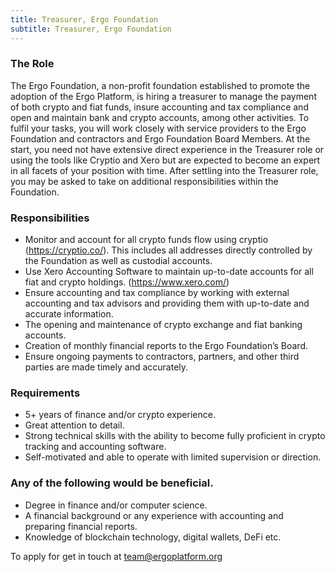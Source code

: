 ```yaml
---
title: Treasurer, Ergo Foundation
subtitle: Treasurer, Ergo Foundation
---
```

### The Role

The Ergo Foundation, a non-profit foundation established to promote the adoption of the Ergo Platform, is hiring a treasurer to manage the payment of both crypto and fiat funds, insure accounting and tax compliance and open and maintain bank and crypto accounts, among other activities. To fulfil your tasks, you will work closely with service providers to the Ergo Foundation and contractors and Ergo Foundation Board Members. At the start, you need not have extensive direct experience in the Treasurer role or using the tools like Cryptio and Xero but are expected to become an expert in all facets of your position with time. After settling into the Treasurer role, you may be asked to take on additional responsibilities within the Foundation.

### Responsibilities

* Monitor and account for all crypto funds flow using cryptio (<https://cryptio.co/>). This includes all addresses directly controlled by the Foundation as well as custodial accounts.
* Use Xero Accounting Software to maintain up-to-date accounts for all fiat and crypto holdings. (<https://www.xero.com/>)
* Ensure accounting and tax compliance by working with external accounting and tax advisors and providing them with up-to-date and accurate information.
* The opening and maintenance of crypto exchange and fiat banking accounts.
* Creation of monthly financial reports to the Ergo Foundation’s Board.
* Ensure ongoing payments to contractors, partners, and other third parties are made timely and accurately.

### Requirements

* 5+ years of finance and/or crypto experience.
* Great attention to detail.
* Strong technical skills with the ability to become fully proficient in crypto tracking and accounting software.
* Self-motivated and able to operate with limited supervision or direction.

### Any of the following would be beneficial.

* Degree in finance and/or computer science.
* A financial background or any experience with accounting and preparing financial reports.
* Knowledge of blockchain technology, digital wallets, DeFi etc.

To apply for get in touch at team@ergoplatform.org 